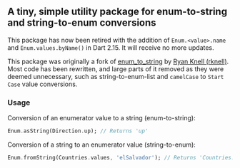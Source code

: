 ## A tiny, simple utility package for enum-to-string and string-to-enum conversions

This package has now been retired with the addition of `Enum.<value>.name` and `Enum.values.byName()` in Dart 2.15. It will receive no more updates.

This package was originally a fork of
[enum_to_string](https://pub.dev/packages/enum_to_string) by
[Ryan Knell (rknell)](https://github.com/rknell). Most code has been rewritten,
and large parts of it removed as they were deemed unnecessary, such as
string-to-enum-list and `camelCase` to `Start Case` value conversions.

### Usage

Conversion of an enumerator value to a string (enum-to-string):

```dart
Enum.asString(Direction.up); // Returns 'up'
```

Conversion of a string to an enumerator value (string-to-enum):

```dart
Enum.fromString(Countries.values, 'elSalvador'); // Returns 'Countries.elSalvador'
```
